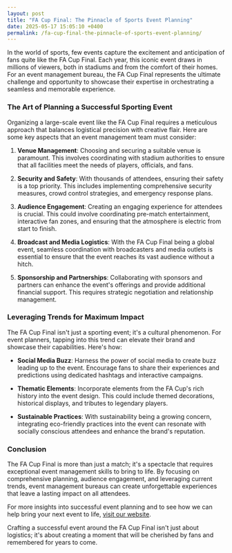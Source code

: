 ```yaml
---
layout: post
title: "FA Cup Final: The Pinnacle of Sports Event Planning"
date: 2025-05-17 15:05:10 +0400
permalink: /fa-cup-final-the-pinnacle-of-sports-event-planning/
---
```



In the world of sports, few events capture the excitement and anticipation of fans quite like the FA Cup Final. Each year, this iconic event draws in millions of viewers, both in stadiums and from the comfort of their homes. For an event management bureau, the FA Cup Final represents the ultimate challenge and opportunity to showcase their expertise in orchestrating a seamless and memorable experience. 

### The Art of Planning a Successful Sporting Event

Organizing a large-scale event like the FA Cup Final requires a meticulous approach that balances logistical precision with creative flair. Here are some key aspects that an event management team must consider:

1. **Venue Management**: Choosing and securing a suitable venue is paramount. This involves coordinating with stadium authorities to ensure that all facilities meet the needs of players, officials, and fans.

2. **Security and Safety**: With thousands of attendees, ensuring their safety is a top priority. This includes implementing comprehensive security measures, crowd control strategies, and emergency response plans.

3. **Audience Engagement**: Creating an engaging experience for attendees is crucial. This could involve coordinating pre-match entertainment, interactive fan zones, and ensuring that the atmosphere is electric from start to finish.

4. **Broadcast and Media Logistics**: With the FA Cup Final being a global event, seamless coordination with broadcasters and media outlets is essential to ensure that the event reaches its vast audience without a hitch.

5. **Sponsorship and Partnerships**: Collaborating with sponsors and partners can enhance the event's offerings and provide additional financial support. This requires strategic negotiation and relationship management.

### Leveraging Trends for Maximum Impact

The FA Cup Final isn't just a sporting event; it's a cultural phenomenon. For event planners, tapping into this trend can elevate their brand and showcase their capabilities. Here's how:

- **Social Media Buzz**: Harness the power of social media to create buzz leading up to the event. Encourage fans to share their experiences and predictions using dedicated hashtags and interactive campaigns.

- **Thematic Elements**: Incorporate elements from the FA Cup's rich history into the event design. This could include themed decorations, historical displays, and tributes to legendary players.

- **Sustainable Practices**: With sustainability being a growing concern, integrating eco-friendly practices into the event can resonate with socially conscious attendees and enhance the brand's reputation.

### Conclusion

The FA Cup Final is more than just a match; it's a spectacle that requires exceptional event management skills to bring to life. By focusing on comprehensive planning, audience engagement, and leveraging current trends, event management bureaus can create unforgettable experiences that leave a lasting impact on all attendees.

For more insights into successful event planning and to see how we can help bring your next event to life, [visit our website](https://geventm.com/).

Crafting a successful event around the FA Cup Final isn't just about logistics; it's about creating a moment that will be cherished by fans and remembered for years to come.